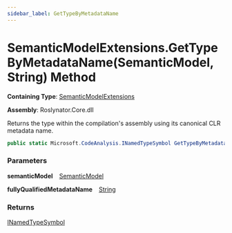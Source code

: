 ```yaml
---
sidebar_label: GetTypeByMetadataName
---
```


# SemanticModelExtensions\.GetTypeByMetadataName\(SemanticModel, String\) Method

**Containing Type**: [SemanticModelExtensions](../index.md)

**Assembly**: Roslynator\.Core\.dll

  
Returns the type within the compilation's assembly using its canonical CLR metadata name\.

```csharp
public static Microsoft.CodeAnalysis.INamedTypeSymbol GetTypeByMetadataName(this Microsoft.CodeAnalysis.SemanticModel semanticModel, string fullyQualifiedMetadataName)
```

### Parameters

**semanticModel** &ensp; [SemanticModel](https://docs.microsoft.com/en-us/dotnet/api/microsoft.codeanalysis.semanticmodel)

**fullyQualifiedMetadataName** &ensp; [String](https://docs.microsoft.com/en-us/dotnet/api/system.string)

### Returns

[INamedTypeSymbol](https://docs.microsoft.com/en-us/dotnet/api/microsoft.codeanalysis.inamedtypesymbol)

